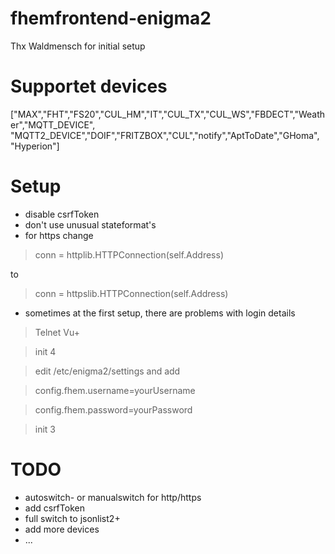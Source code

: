 # fhemfrontend-enigma2
Thx Waldmensch for initial setup

# Supportet devices

["MAX","FHT","FS20","CUL_HM","IT","CUL_TX","CUL_WS","FBDECT","Weather","MQTT_DEVICE",
"MQTT2_DEVICE","DOIF","FRITZBOX","CUL","notify","AptToDate","GHoma", "Hyperion"]

# Setup

- disable csrfToken
- don't use unusual stateformat's
- for https change

> conn = httplib.HTTPConnection(self.Address)

  to

> conn = httpslib.HTTPConnection(self.Address)
  
- sometimes at the first setup, there are problems with login details

> Telnet Vu+

> init 4

> edit /etc/enigma2/settings and add 

> config.fhem.username=yourUsername

> config.fhem.password=yourPassword

> init 3

# TODO

- autoswitch- or manualswitch for http/https
- add csrfToken
- full switch to jsonlist2+
- add more devices
- ...
